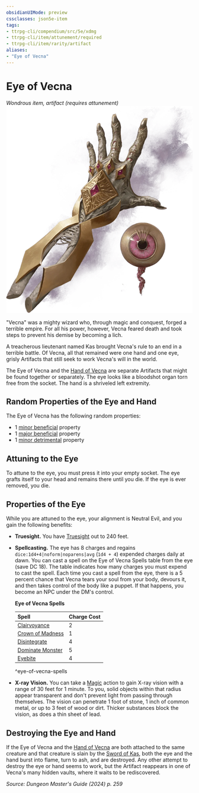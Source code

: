 ```yaml
---
obsidianUIMode: preview
cssclasses: json5e-item
tags:
- ttrpg-cli/compendium/src/5e/xdmg
- ttrpg-cli/item/attunement/required
- ttrpg-cli/item/rarity/artifact
aliases: 
- "Eye of Vecna"
---
```

# Eye of Vecna
*Wondrous item, artifact (requires attunement)*  
![](Інструменти%20ДМ/CLI/items/img/eye-and-hand-of-vecna.webp#right)


"Vecna" was a mighty wizard who, through magic and conquest, forged a terrible empire. For all his power, however, Vecna feared death and took steps to prevent his demise by becoming a lich.

A treacherous lieutenant named Kas brought Vecna's rule to an end in a terrible battle. Of Vecna, all that remained were one hand and one eye, grisly Artifacts that still seek to work Vecna's will in the world.

The Eye of Vecna and the [Hand of Vecna](Інструменти%20ДМ/CLI/items/hand-of-vecna-xdmg.md) are separate Artifacts that might be found together or separately. The eye looks like a bloodshot organ torn free from the socket. The hand is a shriveled left extremity.

## Random Properties of the Eye and Hand

The Eye of Vecna has the following random properties:

- 1 [minor beneficial](Інструменти%20ДМ/CLI/tables/artifact-properties-minor-beneficial-properties-xdmg.md) property  
- 1 [major beneficial](Інструменти%20ДМ/CLI/tables/artifact-properties-major-beneficial-properties-xdmg.md) property  
- 1 [minor detrimental](Інструменти%20ДМ/CLI/tables/artifact-properties-minor-detrimental-properties-xdmg.md) property  

## Attuning to the Eye

To attune to the eye, you must press it into your empty socket. The eye grafts itself to your head and remains there until you die. If the eye is ever removed, you die.

## Properties of the Eye

While you are attuned to the eye, your alignment is Neutral Evil, and you gain the following benefits:

- **Truesight.** You have [Truesight](Інструменти%20ДМ/CLI/rules/senses.md#Truesight) out to 240 feet.  
- **Spellcasting.** The eye has 8 charges and regains `dice:1d4+4|noform|noparens|avg` (`1d4 + 4`) expended charges daily at dawn. You can cast a spell on the Eye of Vecna Spells table from the eye (save DC 18). The table indicates how many charges you must expend to cast the spell. Each time you cast a spell from the eye, there is a 5 percent chance that Vecna tears your soul from your body, devours it, and then takes control of the body like a puppet. If that happens, you become an NPC under the DM's control.  

    **Eye of Vecna Spells**  

    | Spell | Charge Cost |  
    |-------|-------------|  
    | [Clairvoyance](Інструменти%20ДМ/CLI/spells/clairvoyance-xphb.md) | 2 |  
    | [Crown of Madness](Інструменти%20ДМ/CLI/spells/crown-of-madness-xphb.md) | 1 |  
    | [Disintegrate](Інструменти%20ДМ/CLI/spells/disintegrate-xphb.md) | 4 |  
    | [Dominate Monster](Інструменти%20ДМ/CLI/spells/dominate-monster-xphb.md) | 5 |  
    | [Eyebite](Інструменти%20ДМ/CLI/spells/eyebite-xphb.md) | 4 |  
    ^eye-of-vecna-spells  
- **X-ray Vision.** You can take a [Magic](Інструменти%20ДМ/CLI/rules/actions.md#Magic) action to gain X-ray vision with a range of 30 feet for 1 minute. To you, solid objects within that radius appear transparent and don't prevent light from passing through themselves. The vision can penetrate 1 foot of stone, 1 inch of common metal, or up to 3 feet of wood or dirt. Thicker substances block the vision, as does a thin sheet of lead.  

## Destroying the Eye and Hand

If the Eye of Vecna and the [Hand of Vecna](Інструменти%20ДМ/CLI/items/hand-of-vecna-xdmg.md) are both attached to the same creature and that creature is slain by the [Sword of Kas](Інструменти%20ДМ/CLI/items/sword-of-kas-xdmg.md), both the eye and the hand burst into flame, turn to ash, and are destroyed. Any other attempt to destroy the eye or hand seems to work, but the Artifact reappears in one of Vecna's many hidden vaults, where it waits to be rediscovered.

*Source: Dungeon Master's Guide (2024) p. 259*